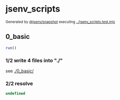# jsenv_scripts

<sub>
  Generated by <a href="https://github.com/jsenv/core/tree/main/packages/independent/snapshot">@jsenv/snapshot</a> executing <a href="../jsenv_scripts.test.mjs">../jsenv_scripts.test.mjs</a>
</sub>

## 0_basic

```js
run()
```

### 1/2 write 4 files into "./"

see [./0_basic/](./0_basic/)

### 2/2 resolve

```js
undefined
```